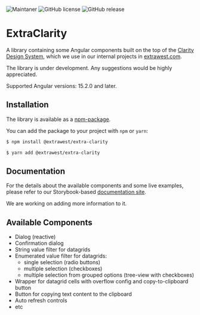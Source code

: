 ![Maintaner](https://img.shields.io/badge/maintainer-extrawest.com-blue)
![GitHub license](https://img.shields.io/github/license/Naereen/StrapDown.js.svg)
![GitHub release](https://img.shields.io/github/package-json/v/extrawest/extra-clarity?filename=projects%2Fextra-clarity%2Fpackage.json)

# ExtraClarity

A library containing some Angular components built on the top of the [Clarity Design System](https://clarity.design/),
which we use in our internal projects in [extrawest.com](https://extrawest.com).

The library is under development. Any suggestions would be highly appreciated.

Supported Angular versions: 15.2.0 and later.

## Installation

The library is available as a [npm-package](https://www.npmjs.com/package/@extrawest/extra-clarity).

You can add the package to your project with `npm` or `yarn`:

```bash
$ npm install @extrawest/extra-clarity

$ yarn add @extrawest/extra-clarity
```

## Documentation

For the details about the available components and some live examples,
please refer to our Storybook-based [documentation site](https://extra-clarity-docs.web.app).

We are working on adding more information to it.

## Available Components

- Dialog (reactive)
- Confirmation dialog
- String value filter for datagrids
- Enumerated value filter for datagrids:
  - single selection (radio buttons)
  - multiple selection (checkboxes)
  - multiple selection from grouped options (tree-view with checkboxes)
- Wrapper for datagrid cells with overflow config and copy-to-clipboard button
- Button for copying text content to the clipboard
- Auto refresh controls
- etc
